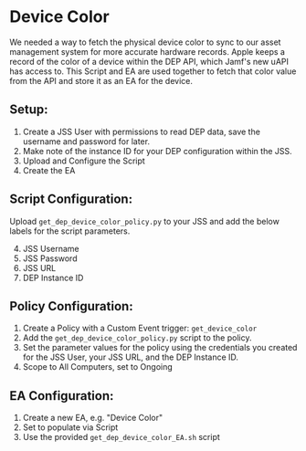 # Device Color

We needed a way to fetch the physical device color to sync to our asset management system for more accurate hardware records.
Apple keeps a record of the color of a device within the DEP API, which Jamf's new uAPI has access to. This Script and EA are used together to fetch that color value from the API and store it as an EA for the device.

## Setup:

1. Create a JSS User with permissions to read DEP data, save the username and password for later.
2. Make note of the instance ID for your DEP configuration within the JSS.
3. Upload and Configure the Script
4. Create the EA

## Script Configuration:

Upload `get_dep_device_color_policy.py` to your JSS and add the below labels for the script parameters.

4. JSS Username
5. JSS Password
6. JSS URL
7. DEP Instance ID

## Policy Configuration:

1. Create a Policy with a Custom Event trigger: `get_device_color`
2. Add the `get_dep_device_color_policy.py` script to the policy.
3. Set the parameter values for the policy using the credentials you created for the JSS User, your JSS URL, and the DEP Instance ID.
4. Scope to All Computers, set to Ongoing

## EA Configuration:

1. Create a new EA, e.g. "Device Color"
2. Set to populate via Script
3. Use the provided `get_dep_device_color_EA.sh` script
